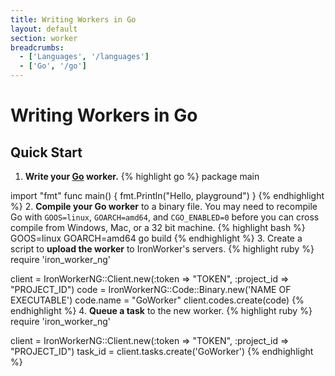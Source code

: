 ```yaml
---
title: Writing Workers in Go
layout: default
section: worker
breadcrumbs:
  - ['Languages', '/languages']
  - ['Go', '/go']
---
```


# Writing Workers in Go

## Quick Start

1. **Write your [Go](http://www.golang.org) worker.**
    {% highlight go %}
package main

import "fmt"
func main() {
        fmt.Println("Hello, playground")
}
    {% endhighlight %}
2. **Compile your Go worker** to a binary file. You may need to recompile Go 
with `GOOS=linux`, `GOARCH=amd64`, and `CGO_ENABLED=0` before you can cross 
compile from Windows, Mac, or a 32 bit machine.
    {% highlight bash %}
GOOS=linux GOARCH=amd64 go build
    {% endhighlight %}
3. Create a script to **upload the worker** to IronWorker's servers.
    {% highlight ruby %}
require 'iron_worker_ng'

client = IronWorkerNG::Client.new(:token => "TOKEN", :project_id => "PROJECT_ID")
code = IronWorkerNG::Code::Binary.new('NAME OF EXECUTABLE')
code.name = "GoWorker"
client.codes.create(code)
    {% endhighlight %}
4. **Queue a task** to the new worker.
    {% highlight ruby %}
require 'iron_worker_ng'

client = IronWorkerNG::Client.new(:token => "TOKEN", :project_id => "PROJECT_ID")
task_id = client.tasks.create('GoWorker')
    {% endhighlight %}
